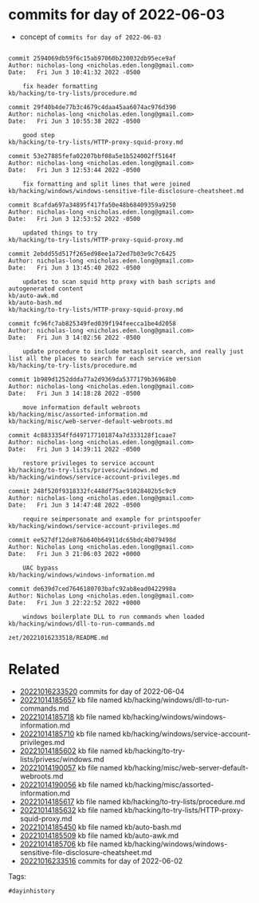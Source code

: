 # commits for day of 2022-06-03

- concept of `commits for day of 2022-06-03`

```

commit 2594069db59f6c15ab97060b230032db95ece9af
Author: nicholas-long <nicholas.eden.long@gmail.com>
Date:   Fri Jun 3 10:41:32 2022 -0500

    fix header formatting
kb/hacking/to-try-lists/procedure.md

commit 29f40b4de77b3c4679c4daa45aa6074ac976d390
Author: nicholas-long <nicholas.eden.long@gmail.com>
Date:   Fri Jun 3 10:55:38 2022 -0500

    good step
kb/hacking/to-try-lists/HTTP-proxy-squid-proxy.md

commit 53e27885fefa02207bbf08a5e1b524002ff5164f
Author: nicholas-long <nicholas.eden.long@gmail.com>
Date:   Fri Jun 3 12:53:44 2022 -0500

    fix formatting and split lines that were joined
kb/hacking/windows/windows-sensitive-file-disclosure-cheatsheet.md

commit 8cafda697a34895f417fa50e48b68409359a9250
Author: nicholas-long <nicholas.eden.long@gmail.com>
Date:   Fri Jun 3 12:53:52 2022 -0500

    updated things to try
kb/hacking/to-try-lists/HTTP-proxy-squid-proxy.md

commit 2ebdd55d517f265ed98ee1a72ed7b03e9c7c6425
Author: nicholas-long <nicholas.eden.long@gmail.com>
Date:   Fri Jun 3 13:45:40 2022 -0500

    updates to scan squid http proxy with bash scripts and autogenerated content
kb/auto-awk.md
kb/auto-bash.md
kb/hacking/to-try-lists/HTTP-proxy-squid-proxy.md

commit fc96fc7ab825349fed039f194feecca1be4d2058
Author: nicholas-long <nicholas.eden.long@gmail.com>
Date:   Fri Jun 3 14:02:56 2022 -0500

    update procedure to include metasploit search, and really just list all the places to search for each service version
kb/hacking/to-try-lists/procedure.md

commit 1b989d1252ddda77a2d9369da5377179b36968b0
Author: nicholas-long <nicholas.eden.long@gmail.com>
Date:   Fri Jun 3 14:18:28 2022 -0500

    move information default webroots
kb/hacking/misc/assorted-information.md
kb/hacking/misc/web-server-default-webroots.md

commit 4c8833354ffd497177101874a7d333128f1caae7
Author: nicholas-long <nicholas.eden.long@gmail.com>
Date:   Fri Jun 3 14:39:11 2022 -0500

    restore privileges to service account
kb/hacking/to-try-lists/privesc/windows.md
kb/hacking/windows/service-account-privileges.md

commit 248f520f9318332fc448df75ac91028402b5c9c9
Author: nicholas-long <nicholas.eden.long@gmail.com>
Date:   Fri Jun 3 14:47:48 2022 -0500

    require seimpersonate and example for printspoofer
kb/hacking/windows/service-account-privileges.md

commit ee527df12de876b640b64911dc65bdc4b079498d
Author: Nicholas Long <nicholas.eden.long@gmail.com>
Date:   Fri Jun 3 21:06:03 2022 +0000

    UAC bypass
kb/hacking/windows/windows-information.md

commit de639d7ced7646180703bafc92ab8ead0422998a
Author: Nicholas Long <nicholas.eden.long@gmail.com>
Date:   Fri Jun 3 22:22:52 2022 +0000

    windows boilerplate DLL to run commands when loaded
kb/hacking/windows/dll-to-run-commands.md
```

` zet/20221016233518/README.md `

# Related

- [20221016233520](/zet/20221016233520/README.md) commits for day of 2022-06-04
- [20221014185657](/zet/20221014185657/README.md) kb file named kb/hacking/windows/dll-to-run-commands.md
- [20221014185718](/zet/20221014185718/README.md) kb file named kb/hacking/windows/windows-information.md
- [20221014185710](/zet/20221014185710/README.md) kb file named kb/hacking/windows/service-account-privileges.md
- [20221014185602](/zet/20221014185602/README.md) kb file named kb/hacking/to-try-lists/privesc/windows.md
- [20221014190057](/zet/20221014190057/README.md) kb file named kb/hacking/misc/web-server-default-webroots.md
- [20221014190056](/zet/20221014190056/README.md) kb file named kb/hacking/misc/assorted-information.md
- [20221014185617](/zet/20221014185617/README.md) kb file named kb/hacking/to-try-lists/procedure.md
- [20221014185632](/zet/20221014185632/README.md) kb file named kb/hacking/to-try-lists/HTTP-proxy-squid-proxy.md
- [20221014185450](/zet/20221014185450/README.md) kb file named kb/auto-bash.md
- [20221014185509](/zet/20221014185509/README.md) kb file named kb/auto-awk.md
- [20221014185706](/zet/20221014185706/README.md) kb file named kb/hacking/windows/windows-sensitive-file-disclosure-cheatsheet.md
- [20221016233516](/zet/20221016233516/README.md) commits for day of 2022-06-02

Tags:

    #dayinhistory
